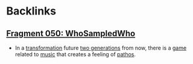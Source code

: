 
# Backlinks
## [Fragment 050: WhoSampledWho](<Fragment 050: WhoSampledWho.md>)
- In a [transformation](<transformation.md>) future [two generations](<two generations.md>) from now, there is a [game](<game.md>) related to [music](<music.md>) that creates a feeling of [pathos](<pathos.md>).

